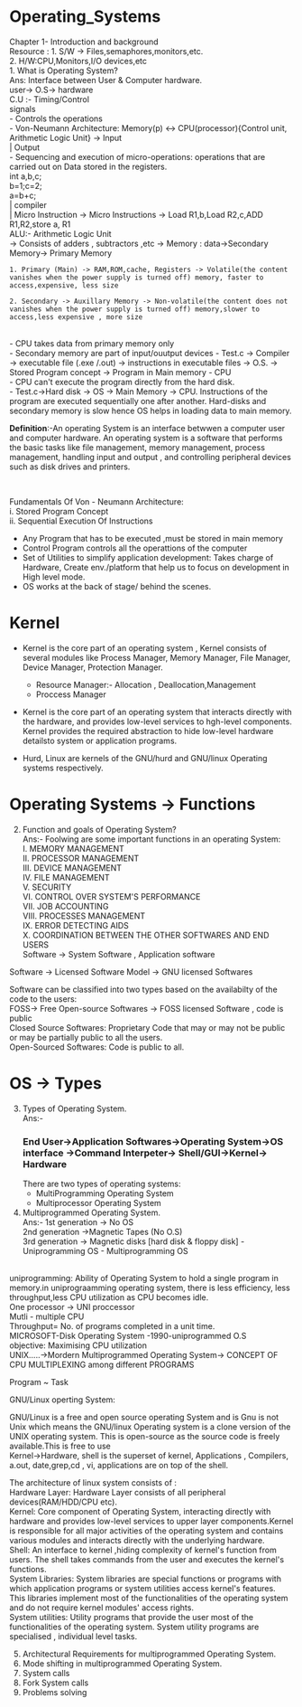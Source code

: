 # Operating_Systems <br/>
<div>Chapter 1- Introduction and background
<br/>
Resource : 1. S/W -> Files,semaphores,monitors,etc. <br/>
           2. H/W:CPU,Monitors,I/O devices,etc <br/> 
1. What is Operating System?<br/>
Ans: Interface between User & Computer hardware.<br/>
user-> O.S-> hardware<br/>
C.U :- Timing/Control<br/>
         signals<br/>
            - Controls the operations <br/>
-     Von-Neumann Architecture:       Memory(p) <-> CPU(processor){Control unit, Arithmetic Logic Unit} -> Input <br/>
                                                           |
                                                         Output <br/>
-     Sequencing and execution of micro-operations: operations that are carried out on Data stored in the registers.<br/>
      int a,b,c;<br/>
      b=1;c=2;<br/>
      a=b+c;<br />
        |
      compiler  <br/>
        |
      Micro Instruction -> Micro Instructions -> Load R1,b,Load R2,c,ADD R1,R2,store a, R1<br/>
    ALU:- Arithmetic Logic Unit 
    <br />
    -> Consists of adders , subtractors ,etc
    -> Memory : data->Secondary Memory-> Primary Memory

    1. Primary (Main) -> RAM,ROM,cache, Registers -> Volatile(the content vanishes when the power supply is turned off) memory, faster to access,expensive, less size 

    2. Secondary -> Auxillary Memory -> Non-volatile(the content does not vanishes when the power supply is turned off) memory,slower to access,less expensive , more size 
<br/>
- CPU takes data from primary memory only<br>
- Secondary memory are part of input/ouutput devices
- Test.c -> Compiler -> executable file (.exe /.out) -> instructions in executable files -> O.S. -> Stored Program concept -> Program in Main memory - CPU <br/>
-  CPU can't execute the program directly from the hard disk. <br/>
- Test.c->Hard disk -> OS -> Main Memory -> CPU. Instructions of the program are executed sequentially one after another. Hard-disks and secondary memory is slow hence OS helps in loading data to main memory. 

<br/>

<b>Definition</b>:-An operating System is an interface betwwen a computer user and computer hardware. An operating system is a software that performs the basic tasks like file management, memory management, process management, handling input and output , and controlling peripheral devices such as disk drives and printers.

<br/>

Fundamentals Of Von - Neumann Architecture: <br/>
i. Stored Program Concept<br/>
ii. Sequential Execution Of Instructions <br />

- Any Program that has to be executed ,must be stored in main memory
- Control Program controls all the operattions of the computer
- Set of Utilities to simplify application development: Takes charge of Hardware, Create env./platform that help us to focus on development in High level mode. 
- OS works at the back of stage/ behind the scenes.

# Kernel
  - Kernel is the core part of an operating system , Kernel consists of several modules like Process Manager, Memory Manager, File Manager, Device Manager, Protection Manager.<br/>
    * Resource Manager:- Allocation , Deallocation,Management
    * Proccess Manager

  - Kernel is the core part of an operating system that interacts directly with the hardware, and provides low-level services to hgh-level components. Kernel provides the required abstraction to hide low-level hardware detailsto system or application programs.
  - Hurd, Linux are kernels of the GNU/hurd and GNU/linux Operating systems respectively.
# Operating Systems -> Functions
2. Function  and goals of Operating System?<br/>
Ans:- Foolwing are some important functions in an operating System:<br/>
          I. MEMORY MANAGEMENT <br/>
          II. PROCESSOR MANAGEMENT <br/>
          III. DEVICE MANAGEMENT <br/>
          IV. FILE MANAGEMENT <br />
          V. SECURITY <br />
          VI. CONTROL OVER SYSTEM'S PERFORMANCE <br/>
          VII. JOB ACCOUNTING <br/>
          VIII. PROCESSES MANAGEMENT <br/>
          IX. ERROR DETECTING AIDS <br/>
          X. COORDINATION BETWEEN THE OTHER SOFTWARES AND END USERS <br/>
Software -> System Software , Application software <br />

Software -> Licensed Software Model -> GNU licensed Softwares <br/>

Software can be classified into two types based on the availabilty of the code to the users:<br/>
 FOSS-> Free Open-source Softwares -> FOSS licensed Software , code is public <br/>
 Closed Source Softwares: Proprietary Code that may or may not be public or may be partially public to all the users. <br/> 
 Open-Sourced Softwares: Code is public to all. <br/>
 # OS -> Types
3.  Types of Operating System.<br/>
Ans:- <h3> End User->Application Softwares->Operating System->OS interface ->Command Interpeter-> Shell/GUI->Kernel-> Hardware</h3>
There are two types of operating systems:
      * MultiProgramming Operating System <br/>
      * Multiprocessor Operating System <br/>  
4. Multiprogrammed Operating System.<br/>
Ans:- 1st generation -> No OS <br/>
      2nd generation ->Magnetic Tapes (No O.S) <br/>
      3rd generation -> Magnetic disks [hard disk & floppy disk]
                        - Uniprogramming OS
                        - Multiprogramming OS
<br/>
uniprogramming: Ability of Operating System to hold a single program in memory.in uniprograamming operating system, there is less efficiency, less throughput,less CPU utilization as CPU becomes idle.
<br/>
One processor -> UNI proccessor <br/>
Mutli - multiple CPU <br/>
Throughput= No. of programs completed in a unit time.
<br/>
MICROSOFT-Disk Operating System -1990-uniprogrammed O.S <br/>
objective: Maximising CPU utilization <br/>
UNIX.....->Mordern Multiprogrammed Operating System-> CONCEPT
OF CPU MULTIPLEXING among different PROGRAMS<br/>

Program ~ Task <br/>

GNU/Linux operting System:

GNU/Linux is a free and open source operating System and is Gnu is not Unix which means the GNU/linux Operating system is a clone version of the UNIX operating system. This is open-source as the source code is freely available.This is free to use <br/>
Kernel->Hardware, shell is the superset of kernel, Applications , Compilers, a.out, date,grep,cd , vi, applications are on top of the shell.<br/>

The architecture of linux system consists of : <br/>
Hardware Layer: Hardware Layer consists of all peripheral devices(RAM/HDD/CPU etc). <br/>
Kernel: Core component of Operating System, interacting directly with hardware and provides low-level services to upper layer components.Kernel is responsible for all major activities of the operating system and contains various modules and interacts directly with the underlying hardware.<br/>
Shell: An interface to kernel ,hiding complexity of kernel's function from users. The shell takes commands from the user and executes the kernel's functions.<br/>
System Libraries: System libraries are special functions or programs with which application programs or system utilities access kernel's features. This libraries implement most of the functionalities of the operating system and do not require kernel modules' access rights.<br/>
System utilities: Utility programs that provide the user most of the functionalities of the operating system. System utility programs are specialised , individual level tasks.<br/>





5. Architectural Requirements for multiprogrammed Operating System.
6. Mode shifting in multiprogrammed Operating System.
7. System calls
8. Fork System calls
9. Problems solving
</div>

